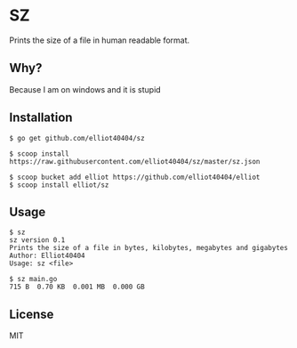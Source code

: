 # SZ
Prints the size of a file in human readable format.

## Why?
Because I am on windows and it is stupid


## Installation
```console
$ go get github.com/elliot40404/sz
```

```console
$ scoop install https://raw.githubusercontent.com/elliot40404/sz/master/sz.json
```

```console
$ scoop bucket add elliot https://github.com/elliot40404/elliot
$ scoop install elliot/sz
```

## Usage

```console
$ sz
sz version 0.1
Prints the size of a file in bytes, kilobytes, megabytes and gigabytes
Author: Elliot40404
Usage: sz <file>
```

```console
$ sz main.go
715 B  0.70 KB  0.001 MB  0.000 GB
```

## License
MIT